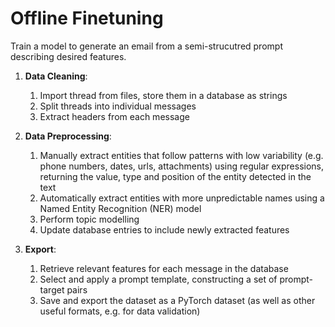 # Offline Finetuning
Train a model to generate an email from a semi-strucutred prompt describing desired features.

1. **Data Cleaning**:
    1. Import thread from files, store them in a database as strings
    2. Split threads into individual messages
    3. Extract headers from each message
2. **Data Preprocessing**: 
    1. Manually extract entities that follow patterns with low variability (e.g. phone numbers, dates, urls, attachments) using regular expressions, returning the value, type and position of the entity detected in the text
    2. Automatically extract entities with more unpredictable names using a Named Entity Recognition (NER) model
    3. Perform topic modelling
    4. Update database entries to include newly extracted features 
	
3. **Export**: 
    1. Retrieve relevant features for each message in the database
    2. Select and apply a prompt template, constructing a set of prompt-target pairs 
    3. Save and export the dataset as a PyTorch dataset (as well as other useful formats, e.g. for data validation)